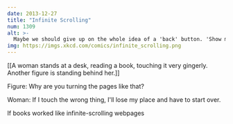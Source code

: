 ```yaml
---
date: 2013-12-27
title: "Infinite Scrolling"
num: 1309
alt: >-
  Maybe we should give up on the whole idea of a 'back' button. 'Show me that thing I was looking at a moment ago' might just be too complicated an idea for the modern web.
img: https://imgs.xkcd.com/comics/infinite_scrolling.png
---
```

[[A woman stands at a desk, reading a book, touching it very gingerly. Another figure is standing behind her.]]

Figure: Why are you turning the pages like that? 

Woman: If I touch the wrong thing, I'll lose my place and have to start over.

If books worked like infinite-scrolling webpages

